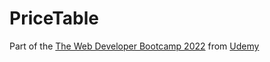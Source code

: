 # PriceTable
Part of the [The Web Developer Bootcamp 2022](https://www.udemy.com/course/the-web-developer-bootcamp/) from [Udemy](https://www.udemy.com/)
